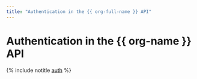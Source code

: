 ```yaml
---
title: "Authentication in the {{ org-full-name }} API"
---
```


# Authentication in the {{ org-name }} API

{% include notitle [auth](../_includes/authentication.md) %}